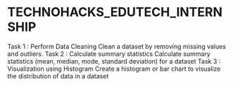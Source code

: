 # TECHNOHACKS_EDUTECH_INTERNSHIP

Task 1 : Perform Data Cleaning Clean a dataset by removing missing values and outliers.
Task 2 : Calculate summary statistics Calculate summary statistics (mean, median, mode, standard deviation) for a dataset
Task 3 : Visualization using Histogram Create a histogram or bar chart to visualize the distribution of data in a dataset
